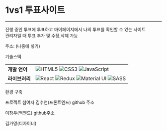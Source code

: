
<h1>1vs1 투표사이트</h1>
<hr>
진행 중인 투표에 투표하고 마이페이지에서 나의 투표를 확인할 수 있는 사이트<br>
관리자일 때 투표 추가 및 수정,삭제 가능<br>

주소: (나중에 넣기)

기술스택
<table>
  <tr><td><strong>개발 언어</strong></td><td>
<img alt="HTML5" src="https://img.shields.io/badge/html5%20-%23E34F26.svg?&style=for-the-badge&logo=html5&logoColor=white"/>
<img alt="CSS3" src="https://img.shields.io/badge/css3%20-%231572B6.svg?&style=for-the-badge&logo=css3&logoColor=white"/>
<img alt="JavaScript" src="https://img.shields.io/badge/javascript%20-%23323330.svg?&style=for-the-badge&logo=javascript&logoColor=%23F7DF1E"/></td></tr>
  <tr><td><strong>라이브러리</strong></td><td>
<img alt="React" src="https://img.shields.io/badge/react%20-%2320232a.svg?&style=for-the-badge&logo=react&logoColor=%2361DAFB"/>
<img alt="Redux" src="https://img.shields.io/badge/redux%20-%23593d88.svg?&style=for-the-badge&logo=redux&logoColor=white"/>
<img alt="Material UI" src="https://img.shields.io/badge/material%20ui%20-%230081CB.svg?&style=for-the-badge&logo=material-ui&logoColor=white"/>
<img alt="SASS" src="https://img.shields.io/badge/SASS%20-hotpink.svg?&style=for-the-badge&logo=SASS&logoColor=white"/></td></tr>
  </table>

환경 구축

프로젝트 참여자
김수연(프론트엔드)
github 주소

이창우(백엔드)
github주소

김가영(디자이너)
